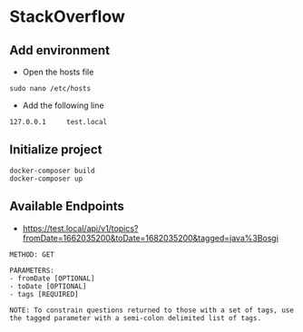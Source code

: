 # StackOverflow

## Add environment
- Open the hosts file
```
sudo nano /etc/hosts
```
- Add the following line
```
127.0.0.1     test.local
```

## Initialize project 

```
docker-composer build
docker-composer up
```

## Available Endpoints

- https://test.local/api/v1/topics?fromDate=1662035200&toDate=1682035200&tagged=java%3Bosgi
```
METHOD: GET

PARAMETERS: 
- fromDate [OPTIONAL]
- toDate [OPTIONAL]
- tags [REQUIRED]

NOTE: To constrain questions returned to those with a set of tags, use the tagged parameter with a semi-colon delimited list of tags. 
```